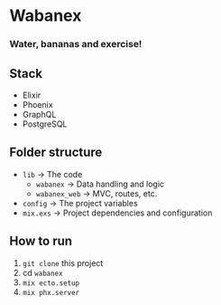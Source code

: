 # Wabanex 
### Water, bananas and exercise!

## Stack
- Elixir
- Phoenix
- GraphQL
- PostgreSQL

## Folder structure
- `lib` -> The code
  - `wabanex` -> Data handling and logic
  - `wabanex_web` -> MVC, routes, etc.
- `config` -> The project variables
- `mix.exs` -> Project dependencies and configuration

## How to run
1. `git clone` this project
2. cd `wabanex`
2. `mix ecto.setup`
3. `mix phx.server`